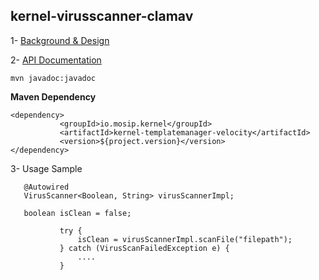 ## kernel-virusscanner-clamav

 
 1- [Background & Design](../../design/kernel/kernel-virusscanner.md)
 

 2- [API Documentation <TBA>](TBA)
 
 ```
 mvn javadoc:javadoc

 ```
 
 
 **Maven Dependency**
 
 ```
 <dependency>
			<groupId>io.mosip.kernel</groupId>
			<artifactId>kernel-templatemanager-velocity</artifactId>
			<version>${project.version}</version>
 </dependency>
 ```
  
 
 3- Usage Sample
 
 
 ```
	@Autowired
	VirusScanner<Boolean, String> virusScannerImpl;
	
	boolean isClean = false;

			try {
				isClean = virusScannerImpl.scanFile("filepath");
			} catch (VirusScanFailedException e) {
				....
			}
 
 ```








